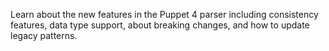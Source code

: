 Learn about the new features in the Puppet 4 parser including consistency features, data type support, about breaking changes, and how to update legacy patterns.